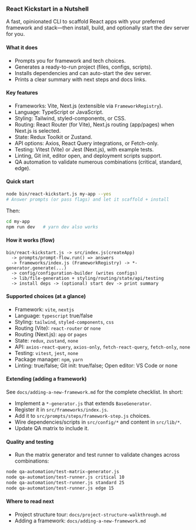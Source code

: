 ### React Kickstart in a Nutshell

A fast, opinionated CLI to scaffold React apps with your preferred framework and stack—then install, build, and optionally start the dev server for you.

#### What it does

- Prompts you for framework and tech choices.
- Generates a ready-to-run project (files, configs, scripts).
- Installs dependencies and can auto-start the dev server.
- Prints a clear summary with next steps and docs links.

#### Key features

- Frameworks: Vite, Next.js (extensible via `FrameworkRegistry`).
- Language: TypeScript or JavaScript.
- Styling: Tailwind, styled-components, or CSS.
- Routing: React Router (for Vite), Next.js routing (app/pages) when Next.js is selected.
- State: Redux Toolkit or Zustand.
- API options: Axios, React Query integrations, or Fetch-only.
- Testing: Vitest (Vite) or Jest (Next.js), with example tests.
- Linting, Git init, editor open, and deployment scripts support.
- QA automation to validate numerous combinations (critical, standard, edge).

#### Quick start

```bash
node bin/react-kickstart.js my-app --yes
# Answer prompts (or pass flags) and let it scaffold + install
```

Then:

```bash
cd my-app
npm run dev   # yarn dev also works
```

#### How it works (flow)

```text
bin/react-kickstart.js -> src/index.js(createApp)
  -> prompts/prompt-flow.run() => answers
  -> frameworks/index.js (FrameworkRegistry) -> *-generator.generate(...)
  -> config/configuration-builder (writes configs)
  -> lib/file-generation + styling/routing/state/api/testing
  -> install deps -> (optional) start dev -> print summary
```

#### Supported choices (at a glance)

- Framework: `vite`, `nextjs`
- Language: `typescript` true/false
- Styling: `tailwind`, `styled-components`, `css`
- Routing (Vite): `react-router` or `none`
- Routing (Next.js): `app` or `pages`
- State: `redux`, `zustand`, `none`
- API: `axios-react-query`, `axios-only`, `fetch-react-query`, `fetch-only`, `none`
- Testing: `vitest`, `jest`, `none`
- Package manager: `npm`, `yarn`
- Linting: true/false; Git init: true/false; Open editor: VS Code or none

#### Extending (adding a framework)

See `docs/adding-a-new-framework.md` for the complete checklist. In short:

- Implement a `*-generator.js` that extends `BaseGenerator`.
- Register it in `src/frameworks/index.js`.
- Add it to `src/prompts/steps/framework-step.js` choices.
- Wire dependencies/scripts in `src/config/*` and content in `src/lib/*`.
- Update QA matrix to include it.

#### Quality and testing

- Run the matrix generator and test runner to validate changes across combinations:

```bash
node qa-automation/test-matrix-generator.js
node qa-automation/test-runner.js critical 10
node qa-automation/test-runner.js standard 25
node qa-automation/test-runner.js edge 15
```

#### Where to read next

- Project structure tour: `docs/project-structure-walkthrough.md`
- Adding a framework: `docs/adding-a-new-framework.md`
